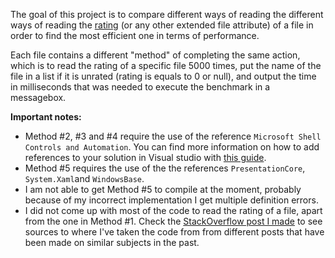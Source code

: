 The goal of this project is to compare different ways of reading the different ways of reading the [rating](https://docs.microsoft.com/en-us/windows/win32/properties/props-system-rating) (or any other extended file attribute) of a file in order to find the most efficient one in terms of performance.

Each file contains a different "method" of completing the same action, which is to read the rating of a specific file 5000 times, put the name of the file in a list if it is unrated (rating is equals to 0 or null), and output the time in milliseconds that was needed to execute the benchmark in a messagebox.

**Important notes:**

* Method #2, #3 and #4 require the use of the reference `Microsoft Shell Controls and Automation`. You can find more information on how to add references to your solution in Visual studio with [this guide](https://docs.microsoft.com/en-us/visualstudio/ide/how-to-add-or-remove-references-by-using-the-reference-manager?view=vs-2022).
* Method #5 requires the use of the the references `PresentationCore`, `System.Xaml`and `WindowsBase`.
* I am not able to get Method #5 to compile at the moment, probably because of my incorrect implementation I get multiple definition errors.
* I did not come up with most of the code to read the rating of a file, apart from the one in Method #1. Check the [StackOverflow post I made](https://stackoverflow.com/questions/72925511/how-to-read-the-rating-of-a-file-efficiently-in-a-c-sharp-winforms-app-or-other) to see sources to where I've taken the code from from different posts that have been made on similar subjects in the past.
```
